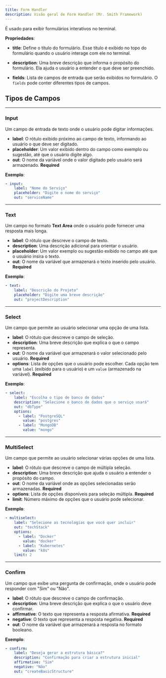 ```yaml
---
title: Form Handler
description: Visão geral de Form Handler (Mr. Smith Framework)
---
```



É usado para exibir formulários interativos no terminal.

**Propriedades**:

- **title**: Define o título do formulário. Esse título é exibido no topo do formulário quando o usuário interage com ele no terminal.


- **description**: Uma breve descrição que informa o propósito do formulário. Ela ajuda o usuário a entender o que deve ser preenchido.


- **fields**: Lista de campos de entrada que serão exibidos no formulário. O `fields` pode conter diferentes tipos de campos.

## Tipos de Campos

---

### Input
Um campo de entrada de texto onde o usuário pode digitar informações.

- **label**: O rótulo exibido próximo ao campo de texto, informando ao usuário o que deve ser digitado.
- **placeholder**: Um valor exibido dentro do campo como exemplo ou sugestão, até que o usuário digite algo.
- **out**: O nome da variável onde o valor digitado pelo usuário será armazenado. **Required**

**Exemplo**:
```yaml
- input:
    label: "Nome do Serviço"
    placeholder: "Digite o nome do serviço"
    out: "serviceName"
```

---


  ### Text
  Um campo no formato **Text Area** onde o usuário pode fornecer uma resposta mais longa.

  - **label**: O rótulo que descreve o campo de texto.
  - **description**: Uma descrição adicional para orientar o usuário.
  - **placeholder**: Um valor exemplo ou sugestão exibido no campo até que o usuário insira o texto.
  - **out**: O nome da variável que armazenará o texto inserido pelo usuário. **Required**

  **Exemplo**:
  ```yaml
  - text:
      label: "Descrição do Projeto"
      placeholder: "Digite uma breve descrição"
      out: "projectDescription"
  ```

---

  ### Select
  Um campo que permite ao usuário selecionar uma opção de uma lista.

  - **label**: O rótulo que descreve o campo de seleção.
  - **description**: Uma breve descrição que explica o que o campo representa.
  - **out**: O nome da variável que armazenará o valor selecionado pelo usuário. **Required**
  - **options**: Lista de opções que o usuário pode escolher. Cada opção tem uma `label` (exibido para o usuário) e um `value` (armazenado na variável). **Required**

  **Exemplo**:
  ```yaml
  - select:
      label: "Escolha o tipo de banco de dados"
      description: "Selecione o banco de dados que o serviço usará"
      out: "dbType"
      options:
        - label: "PostgreSQL"
          value: "postgres"
        - label: "MongoDB"
          value: "mongo"
  ```

---

  ### MultiSelect
  Um campo que permite ao usuário selecionar várias opções de uma lista.

  - **label**: O rótulo que descreve o campo de múltipla seleção.
  - **description**: Uma breve descrição que ajuda o usuário a entender o propósito do campo.
  - **out**: O nome da variável onde as opções selecionadas serão armazenadas. **Required**
  - **options**: Lista de opções disponíveis para seleção múltipla. **Required**
  - **limit**: Número máximo de opções que o usuário pode selecionar.

  **Exemplo**:
  ```yaml
  - multiselect:
      label: "Selecione as tecnologias que você quer incluir"
      out: "techStack"
      options:
        - label: "Docker"
          value: "docker"
        - label: "Kubernetes"
          value: "k8s"
      limit: 2
  ```

---

  ### Confirm
  Um campo que exibe uma pergunta de confirmação, onde o usuário pode responder com "Sim" ou "Não".

  - **label**: O rótulo que descreve o campo de confirmação.
  - **description**: Uma breve descrição que explica o que o usuário deve confirmar.
  - **affirmative**: O texto que representa a resposta afirmativa. **Required**
  - **negative**: O texto que representa a resposta negativa. **Required**
  - **out**: O nome da variável que armazenará a resposta no formato booleano.

  **Exemplo**:
  ```yaml
  - confirm:
      label: "Deseja gerar a estrutura básica?"
      description: "Confirmação para criar a estrutura inicial"
      affirmative: "Sim"
      negative: "Não"
      out: "createBasicStructure"
  ```